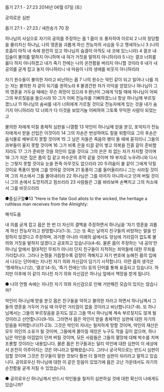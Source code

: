 욥기 27:1 - 27:23 
2014년 06월 07일 (토)

공의로운 심판



욥기 27:1 - 27:23 / 새찬송가 70 장


하나님의 사심으로 자기의 공의를 주장하는 욥
1 욥이 또 풍자하여 이르되 2 나의 정당함을 물리치신 하나님, 나의 영혼을 괴롭게 하신 전능자의 사심을 두고 맹세하노니 3 (나의 호흡이 아직 내 속에 완전히 있고 하나님의 숨결이 아직도 내 코에 있느니라) 4 결코 내 입술이 불의를 말하지 아니하며 내 혀가 거짓을 말하지 아니하리라 5 나는 결코 너희를 옳다 하지 아니하겠고 내가 죽기 전에는 나의 온전함을 버리지 아니할 것이라 6 내가 내 공의를 굳게 잡고 놓지 아니하리니 내 마음이 나의 생애를 비웃지 아니하리라

자기 원수들이 불의한 자라고 비난하는 욥
7 나의 원수는 악인 같이 되고 일어나 나를 치는 자는 불의한 자 같이 되기를 원하노라 8 불경건한 자가 이익을 얻었으나 하나님이 그의 영혼을 거두실 때에는 무슨 희망이 있으랴 9 환난이 그에게 닥칠 때에 하나님이 어찌 그의 부르짖음을 들으시랴 10 그가 어찌 전능자를 기뻐하겠느냐 항상 하나님께 부르짖겠느냐 11 하나님의 솜씨를 내가 너희에게 가르칠 것이요 전능자에게 있는 것을 내가 숨기지 아니하리라 12 너희가 다 이것을 보았거늘 어찌하여 그토록 무익한 사람이 되었는고

불의한 자에게 미칠 총체적 심판을 나열함
13 악인이 하나님께 얻을 분깃, 포악자가 전능자에게서 받을 산업은 이것이라 14 그의 자손은 번성하여도 칼을 위함이요 그의 후손은 음식물로 배부르지 못할 것이며 15 그 남은 자들은 죽음의 병이 돌 때에 묻히리니 그들의 과부들이 울지 못할 것이며 16 그가 비록 은을 티끌 같이 쌓고 의복을 진흙 같이 준비할지라도 17 그가 준비한 것을 의인이 입을 것이요 그의 은은 죄 없는 자가 차지할 것이며 18 그가 지은 집은 좀의 집 같고 파수꾼의 초막 같을 것이며 19 부자로 누우려니와 다시는 그렇지 못할 것이요 눈을 뜬즉 아무것도 없으리라 20 두려움이 물 같이 그에게 닥칠 것이요 폭풍이 밤에 그를 앗아갈 것이며 21 동풍이 그를 들어올리리니 그는 사라질 것이며 그의 처소에서 그를 몰아내리라 22 하나님은 그를 아끼지 아니하시고 던져 버릴 것이니 그의 손에서 도망치려고 힘쓰리라 23 사람들은 그를 바라보며 손뼉치고 그의 처소에서 그를 비웃으리라

●중심구절●13 “Here is the fate God allots to the wicked, the heritage a ruthless man receives from the Almighty:

해석도움





내 의를 굳게 잡고 
욥은 한 번 더 자신의 결백을 주장하면서 하나님을 ‘자기 영혼을 괴롭게 하신 전능자’라고 원망합니다(1-3). 그는 또 죽는 날까지 친구들의 비방하는 말을 인정하지 않겠다고 주장하며, 과거뿐 아니라 미래의 삶에서도 양심에 거리낌이 없도록 불의와 거짓을 발하지 않겠다고 공포하고 있습니다(4-6). 물론 욥이 주장하는 ‘내 공의’란 하나님 앞에서 절대적인 무죄가 아니라 단지 친구들이 지적하는 죄악들에 대한 무죄를 가리킵니다. 그러나 논쟁을 거듭할수록 감정이 격해지고 자기 변호에 능해진 욥의 입에서 나오는 단어에는 지나친 자기 의와 자신감이 담기기 시작합니다. 이런 욥의 생각은 ‘맹세하노니’(2), ‘결코’(4-5), ‘죽기 전에는’(5) 등의 단어를 통해 표출되고 있습니다. 하지만 이후에 이 같이 지나친 자기 의와 자신감은 하나님 앞에서 책망을 받게 됩니다. 

● 나의 언행 속에는 지나친 자기 의와 자신감으로 인해 거만해진 모습이 있지는 않습니까?

악인이 하나님께 받을 분깃 
욥은 친구들을 악하고 불의한 자라고 하면서 하나님께서 그들의 영혼을 거두어 가실 때 아무런 거리낌이 없을 것이라고 비난합니다(7-8). 또 하나님께서는 그들의 부르짖음을 듣지도 않고 그들 역시 하나님께 계속 부르짖지도 않게 될 것이라고 선언합니다(9-10). 그러면서 욥은 악인이 받을 총체적인 심판에 대한 자기의 믿음을 피력합니다(11-23). 그것은 악인의 자녀는 철저하게 망할 것이며, 악인의 재산은 모두 의인의 소유가 될 것이며, 그들에게 몰아칠 재앙은 누구도 막을 길이 없으며, 하나님은 악인을 아낌없이 던져 버릴 것이며, 모든 사람들은 그들의 멸망에 대해 박수를 치며 조롱할 것이라는 내용입니다. 물론 욥은 친구들과는 달리 악인에 대한 심판이 이 세상에서 온전히 이루어지는 것은 아니라고 말해왔습니다. 그러나 궁극적으로는 반드시 심판이 임할 것이며 그것은 친구들이 말한 것보다 훨씬 더 철저한 심판이 되리라고 말하고 있습니다. 공의로우신 하나님에 대한 이 같은 믿음이 있었기에 욥은 고난 가운데서도 자기의 순전함을 굳게 지킬 수 있었습니다. 

● 공의로우신 하나님께서 반드시 악인들을 철저히 심판하실 것에 대한 확신이 나에게도 있습니까?